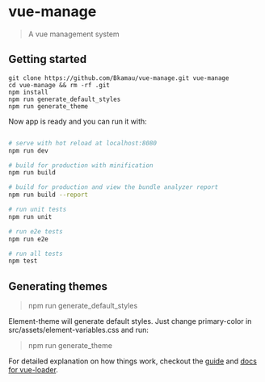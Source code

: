 # vue-manage

> A vue management system

## Getting started

    git clone https://github.com/Bkamau/vue-manage.git vue-manage  
    cd vue-manage && rm -rf .git
    npm install
    npm run generate_default_styles
    npm run generate_theme

Now app is ready and you can run it with:

``` bash

# serve with hot reload at localhost:8080
npm run dev

# build for production with minification
npm run build

# build for production and view the bundle analyzer report
npm run build --report

# run unit tests
npm run unit

# run e2e tests
npm run e2e

# run all tests
npm test
```

## Generating themes

 > npm run generate_default_styles

Element-theme will generate default styles. Just change primary-color in src/assets/element-variables.css and run:

 > npm run generate_theme


For detailed explanation on how things work, checkout the [guide](http://vuejs-templates.github.io/webpack/) and [docs for vue-loader](http://vuejs.github.io/vue-loader).
